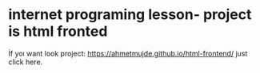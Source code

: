 # internet programing lesson- project is html fronted

İf yoı want look project: https://ahmetmujde.github.io/html-frontend/ just click here.
